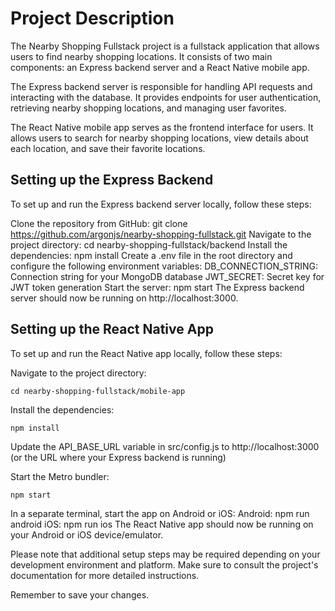 # Project Description

The Nearby Shopping Fullstack project is a fullstack application that allows
users to find nearby shopping locations. It consists of two main components: an
Express backend server and a React Native mobile app.

The Express backend server is responsible for handling API requests and
interacting with the database. It provides endpoints for user authentication,
retrieving nearby shopping locations, and managing user favorites.

The React Native mobile app serves as the frontend interface for users. It
allows users to search for nearby shopping locations, view details about each
location, and save their favorite locations.

## Setting up the Express Backend

To set up and run the Express backend server locally, follow these steps:

Clone the repository from GitHub: git clone
https://github.com/argonjs/nearby-shopping-fullstack.git Navigate to the project
directory: cd nearby-shopping-fullstack/backend Install the dependencies: npm
install Create a .env file in the root directory and configure the following
environment variables: DB_CONNECTION_STRING: Connection string for your MongoDB
database JWT_SECRET: Secret key for JWT token generation Start the server: npm
start The Express backend server should now be running on http://localhost:3000.

## Setting up the React Native App

To set up and run the React Native app locally, follow these steps:

Navigate to the project directory:

`cd nearby-shopping-fullstack/mobile-app`

Install the dependencies:

`npm install`

Update the API_BASE_URL variable in src/config.js to http://localhost:3000 (or
the URL where your Express backend is running)

Start the Metro bundler:

`npm start`

In a separate terminal, start the app on Android or iOS: Android: npm run
android iOS: npm run ios The React Native app should now be running on your
Android or iOS device/emulator.

Please note that additional setup steps may be required depending on your
development environment and platform. Make sure to consult the project's
documentation for more detailed instructions.

Remember to save your changes.
